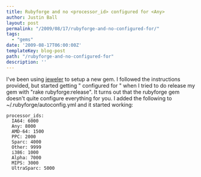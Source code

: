```yaml
---
title: Rubyforge and no <processor_id> configured for <Any>
author: Justin Ball
layout: post
permalink: "/2009/08/17/rubyforge-and-no-configured-for/"
tags:
  - "gems"
date: '2009-08-17T06:00:00Z'
templateKey: blog-post
path: "/rubyforge-and-no-configured-for"
description: ''
---
```


I've been using [jeweler][1] to setup a new gem. I followed the instructions provided, but started getting "  configured for " when I tried to do release my gem with "rake rubyforge:release". It turns out that the rubyforge gem doesn't quite configure everything for you. I added the following to ~/.rubyforge/autoconfig.yml and it started working:

 [1]: http://github.com/technicalpickles/jeweler/tree/master

    processor_ids:
      IA64: 6000
      Any: 8000
      AMD-64: 1500
      PPC: 2000
      Sparc: 4000
      Other: 9999
      i386: 1000
      Alpha: 7000
      MIPS: 3000
      UltraSparc: 5000
